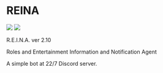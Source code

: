 # REINA
![](https://img.shields.io/badge/version-2.10-informational)
![](https://img.shields.io/github/license/Skk-nsmt/REINA)

R.E.I.N.A. ver 2.10

Roles and Entertainment Information and Notification Agent

A simple bot at 22/7 Discord server. 